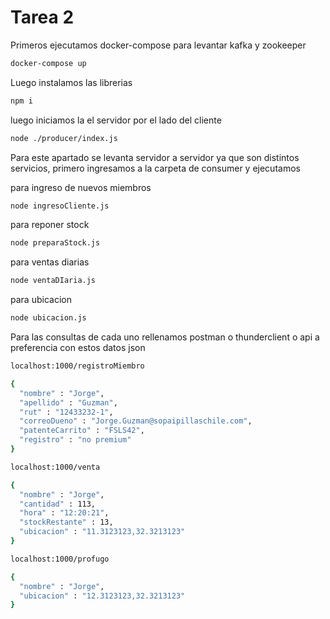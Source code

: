 # Tarea 2
Primeros ejecutamos docker-compose para levantar kafka y zookeeper
```sh
docker-compose up
```

Luego instalamos las librerias
```sh
npm i
```

luego iniciamos la el servidor por el lado del cliente
```sh
node ./producer/index.js
```

Para este apartado se levanta servidor a servidor ya que son distintos servicios, primero ingresamos a la carpeta de consumer y ejecutamos

para ingreso de nuevos miembros

```sh
node ingresoCliente.js
```

para reponer stock

```sh
node preparaStock.js
```

para ventas diarias

```sh
node ventaDIaria.js
```

para ubicacion

```sh
node ubicacion.js
```

Para las consultas de cada uno rellenamos postman o thunderclient o api a preferencia con estos datos json

```sh
localhost:1000/registroMiembro

{
  "nombre" : "Jorge",
  "apellido" : "Guzman",
  "rut" : "12433232-1",
  "correoDueno" : "Jorge.Guzman@sopaipillaschile.com",
  "patenteCarrito" : "FSLS42",
  "registro" : "no premium"
}
```

```sh
localhost:1000/venta

{
  "nombre" : "Jorge",
  "cantidad" : 113,
  "hora" : "12:20:21",
  "stockRestante" : 13,
  "ubicacion" : "11.3123123,32.3213123"
}
```

```sh
localhost:1000/profugo

{
  "nombre" : "Jorge",
  "ubicacion" : "12.3123123,32.3213123"
}
```
